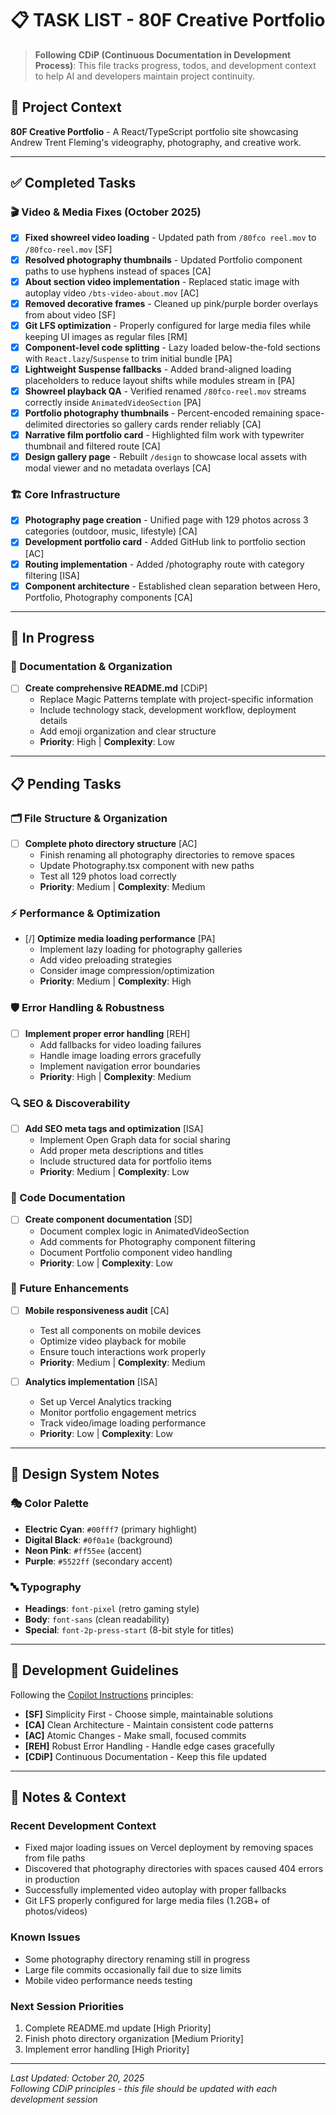 # 📋 TASK LIST - 80F Creative Portfolio

> **Following CDiP (Continuous Documentation in Development Process)**: This file tracks progress, todos, and development context to help AI and developers maintain project continuity.

## 🎯 Project Context
**80F Creative Portfolio** - A React/TypeScript portfolio site showcasing Andrew Trent Fleming's videography, photography, and creative work.

---

## ✅ Completed Tasks

### 🎬 Video & Media Fixes (October 2025)
- [x] **Fixed showreel video loading** - Updated path from `/80fco reel.mov` to `/80fco-reel.mov` [SF]
- [x] **Resolved photography thumbnails** - Updated Portfolio component paths to use hyphens instead of spaces [CA]
- [x] **About section video implementation** - Replaced static image with autoplay video `/bts-video-about.mov` [AC]
- [x] **Removed decorative frames** - Cleaned up pink/purple border overlays from about video [SF]
- [x] **Git LFS optimization** - Properly configured for large media files while keeping UI images as regular files [RM]
- [x] **Component-level code splitting** - Lazy loaded below-the-fold sections with `React.lazy`/`Suspense` to trim initial bundle [PA]
- [x] **Lightweight Suspense fallbacks** - Added brand-aligned loading placeholders to reduce layout shifts while modules stream in [PA]
- [x] **Showreel playback QA** - Verified renamed `/80fco-reel.mov` streams correctly inside `AnimatedVideoSection` [PA]
- [x] **Portfolio photography thumbnails** - Percent-encoded remaining space-delimited directories so gallery cards render reliably [CA]
- [x] **Narrative film portfolio card** - Highlighted film work with typewriter thumbnail and filtered route [CA]
- [x] **Design gallery page** - Rebuilt `/design` to showcase local assets with modal viewer and no metadata overlays [CA]

### 🏗️ Core Infrastructure
- [x] **Photography page creation** - Unified page with 129 photos across 3 categories (outdoor, music, lifestyle) [CA]
- [x] **Development portfolio card** - Added GitHub link to portfolio section [AC]
- [x] **Routing implementation** - Added /photography route with category filtering [ISA]
- [x] **Component architecture** - Established clean separation between Hero, Portfolio, Photography components [CA]

---

## 🔄 In Progress

### 📝 Documentation & Organization
- [ ] **Create comprehensive README.md** [CDiP]
  - Replace Magic Patterns template with project-specific information
  - Include technology stack, development workflow, deployment details
  - Add emoji organization and clear structure
  - **Priority**: High | **Complexity**: Low

---

## 📋 Pending Tasks

### 🗂️ File Structure & Organization
- [ ] **Complete photo directory structure** [AC]
  - Finish renaming all photography directories to remove spaces
  - Update Photography.tsx component with new paths
  - Test all 129 photos load correctly
  - **Priority**: Medium | **Complexity**: Medium

### ⚡ Performance & Optimization
- [/] **Optimize media loading performance** [PA]
  - Implement lazy loading for photography galleries
  - Add video preloading strategies
  - Consider image compression/optimization
  - **Priority**: Medium | **Complexity**: High

### 🛡️ Error Handling & Robustness
- [ ] **Implement proper error handling** [REH]
  - Add fallbacks for video loading failures
  - Handle image loading errors gracefully
  - Implement navigation error boundaries
  - **Priority**: High | **Complexity**: Medium

### 🔍 SEO & Discoverability
- [ ] **Add SEO meta tags and optimization** [ISA]
  - Implement Open Graph data for social sharing
  - Add proper meta descriptions and titles
  - Include structured data for portfolio items
  - **Priority**: Medium | **Complexity**: Low

### 📖 Code Documentation
- [ ] **Create component documentation** [SD]
  - Document complex logic in AnimatedVideoSection
  - Add comments for Photography component filtering
  - Document Portfolio component video handling
  - **Priority**: Low | **Complexity**: Low

### 🚀 Future Enhancements
- [ ] **Mobile responsiveness audit** [CA]
  - Test all components on mobile devices
  - Optimize video playback for mobile
  - Ensure touch interactions work properly
  - **Priority**: Medium | **Complexity**: Medium

- [ ] **Analytics implementation** [ISA]
  - Set up Vercel Analytics tracking
  - Monitor portfolio engagement metrics
  - Track video/image loading performance
  - **Priority**: Low | **Complexity**: Low

---

## 🎨 Design System Notes

### 🎭 Color Palette
- **Electric Cyan**: `#00fff7` (primary highlight)
- **Digital Black**: `#0f0a1e` (background)
- **Neon Pink**: `#ff55ee` (accent)
- **Purple**: `#5522ff` (secondary accent)

### 🔤 Typography
- **Headings**: `font-pixel` (retro gaming style)
- **Body**: `font-sans` (clean readability)
- **Special**: `font-2p-press-start` (8-bit style for titles)

---

## 🔧 Development Guidelines

Following the [Copilot Instructions](/.github/copilot-instructions.md) principles:

- **[SF]** Simplicity First - Choose simple, maintainable solutions
- **[CA]** Clean Architecture - Maintain consistent code patterns  
- **[AC]** Atomic Changes - Make small, focused commits
- **[REH]** Robust Error Handling - Handle edge cases gracefully
- **[CDiP]** Continuous Documentation - Keep this file updated

---

## 📝 Notes & Context

### Recent Development Context
- Fixed major loading issues on Vercel deployment by removing spaces from file paths
- Discovered that photography directories with spaces caused 404 errors in production
- Successfully implemented video autoplay with proper fallbacks
- Git LFS properly configured for large media files (1.2GB+ of photos/videos)

### Known Issues
- Some photography directory renaming still in progress
- Large file commits occasionally fail due to size limits
- Mobile video performance needs testing

### Next Session Priorities
1. Complete README.md update [High Priority]
2. Finish photo directory organization [Medium Priority]
3. Implement error handling [High Priority]

---

*Last Updated: October 20, 2025*  
*Following CDiP principles - this file should be updated with each development session*